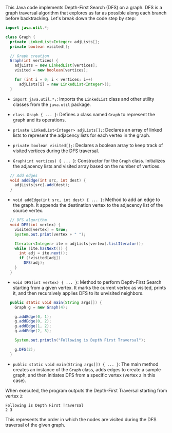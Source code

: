 This Java code implements Depth-First Search (DFS) on a graph. DFS is a graph traversal algorithm that explores as far as possible along each branch before backtracking. Let's break down the code step by step:

```java
import java.util.*;

class Graph {
  private LinkedList<Integer> adjLists[];
  private boolean visited[];

  // Graph creation
  Graph(int vertices) {
    adjLists = new LinkedList[vertices];
    visited = new boolean[vertices];

    for (int i = 0; i < vertices; i++)
      adjLists[i] = new LinkedList<Integer>();
  }
```

- `import java.util.*;`: Imports the `LinkedList` class and other utility classes from the `java.util` package.

- `class Graph { ... }`: Defines a class named `Graph` to represent the graph and its operations.

- `private LinkedList<Integer> adjLists[];`: Declares an array of linked lists to represent the adjacency lists for each vertex in the graph.

- `private boolean visited[];`: Declares a boolean array to keep track of visited vertices during the DFS traversal.

- `Graph(int vertices) { ... }`: Constructor for the `Graph` class. Initializes the adjacency lists and visited array based on the number of vertices.

```java
  // Add edges
  void addEdge(int src, int dest) {
    adjLists[src].add(dest);
  }
```

- `void addEdge(int src, int dest) { ... }`: Method to add an edge to the graph. It appends the destination vertex to the adjacency list of the source vertex.

```java
  // DFS algorithm
  void DFS(int vertex) {
    visited[vertex] = true;
    System.out.print(vertex + " ");

    Iterator<Integer> ite = adjLists[vertex].listIterator();
    while (ite.hasNext()) {
      int adj = ite.next();
      if (!visited[adj])
        DFS(adj);
    }
  }
```

- `void DFS(int vertex) { ... }`: Method to perform Depth-First Search starting from a given vertex. It marks the current vertex as visited, prints it, and then recursively applies DFS to its unvisited neighbors.

```java
  public static void main(String args[]) {
    Graph g = new Graph(4);

    g.addEdge(0, 1);
    g.addEdge(0, 2);
    g.addEdge(1, 2);
    g.addEdge(2, 3);

    System.out.println("Following is Depth First Traversal");

    g.DFS(2);
  }
```

- `public static void main(String args[]) { ... }`: The main method creates an instance of the `Graph` class, adds edges to create a sample graph, and then initiates DFS from a specific vertex (vertex `2` in this case).

When executed, the program outputs the Depth-First Traversal starting from vertex `2`:

```
Following is Depth First Traversal
2 3
```

This represents the order in which the nodes are visited during the DFS traversal of the given graph.